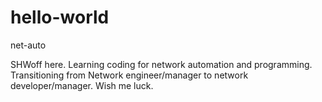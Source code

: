 # hello-world
net-auto

SHWoff here. Learning coding for network automation and programming. 
Transitioning from Network engineer/manager to network developer/manager. Wish me luck.
